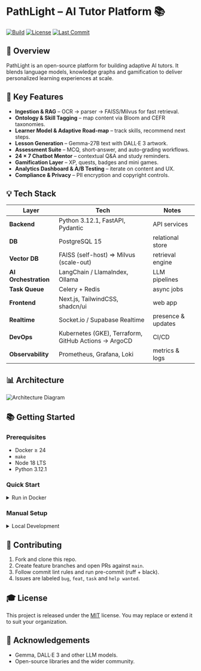 # PathLight – AI Tutor Platform 📚

[![Build](https://img.shields.io/github/actions/workflow/status/owner/repo/ci.yml?branch=main)](https://github.com/owner/repo/actions)
[![License](https://img.shields.io/github/license/owner/repo.svg)](LICENSE)
[![Last Commit](https://img.shields.io/github/last-commit/owner/repo.svg)](https://github.com/owner/repo/commits/main)

## 📝 Overview
PathLight is an open-source platform for building adaptive AI tutors.
It blends language models, knowledge graphs and gamification to deliver
personalized learning experiences at scale.

## 💪 Key Features
- **Ingestion & RAG** – OCR → parser → FAISS/Milvus for fast retrieval.
- **Ontology & Skill Tagging** – map content via Bloom and CEFR taxonomies.
- **Learner Model & Adaptive Road-map** – track skills, recommend next steps.
- **Lesson Generation** – Gemma-27B text with DALL·E 3 artwork.
- **Assessment Suite** – MCQ, short-answer, and auto-grading workflows.
- **24 × 7 Chatbot Mentor** – contextual Q&A and study reminders.
- **Gamification Layer** – XP, quests, badges and mini games.
- **Analytics Dashboard & A/B Testing** – iterate on content and UX.
- **Compliance & Privacy** – PII encryption and copyright controls.

## 💡 Tech Stack
| Layer | Tech | Notes |
|-------|------|-------|
| **Backend** | Python 3.12.1, FastAPI, Pydantic | API services |
| **DB** | PostgreSQL 15 | relational store |
| **Vector DB** | FAISS (self-host) ⇒ Milvus (scale-out) | retrieval engine |
| **AI Orchestration** | LangChain / LlamaIndex, Ollama | LLM pipelines |
| **Task Queue** | Celery + Redis | async jobs |
| **Frontend** | Next.js, TailwindCSS, shadcn/ui | web app |
| **Realtime** | Socket.io / Supabase Realtime | presence & updates |
| **DevOps** | Kubernetes (GKE), Terraform, GitHub Actions → ArgoCD | CI/CD |
| **Observability** | Prometheus, Grafana, Loki | metrics & logs |

## 📊 Architecture
![Architecture Diagram](docs/architecture.png)

## 📚 Getting Started
### Prerequisites
- Docker ≥ 24
- `make`
- Node 18 LTS
- Python 3.12.1

### Quick Start
<details><summary>Run in Docker</summary>

```bash
git clone https://github.com/owner/repo.git
cd repo
make dev
```
Then open `http://localhost:3000`.
</details>

### Manual Setup
<details><summary>Local Development</summary>

```bash
python -m venv .venv
source .venv/bin/activate
pip install -r services/api-gateway/requirements.txt
export $(cat .env | xargs)
# Database and other services
# ...
cd frontend
npm install
npm run dev
```
</details>

## 🙌 Contributing
1. Fork and clone this repo.
2. Create feature branches and open PRs against `main`.
3. Follow commit lint rules and run pre-commit (ruff + black).
4. Issues are labeled `bug`, `feat`, `task` and `help wanted`.

## 🎓 License
This project is released under the [MIT](LICENSE) license. You may replace or
extend it to suit your organization.

## 🎉 Acknowledgements
- Gemma, DALL·E 3 and other LLM models.
- Open-source libraries and the wider community.

<!-- TODO: add real architecture diagram and expand docs -->
